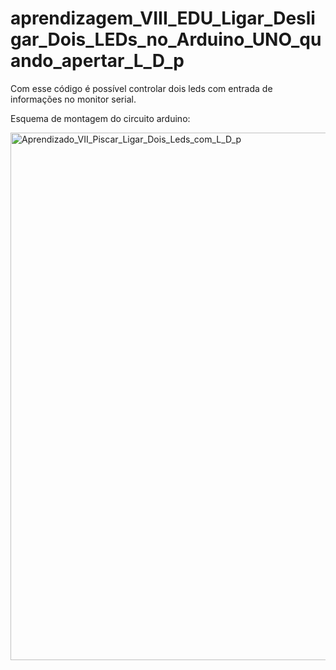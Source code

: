 # aprendizagem_VIII_EDU_Ligar_Desligar_Dois_LEDs_no_Arduino_UNO_quando_apertar_L_D_p
Com esse código é possível controlar dois leds com entrada de informações no monitor serial.

Esquema de montagem do circuito arduino: 


<img width="1408" height="844" alt="Aprendizado_VII_Piscar_Ligar_Dois_Leds_com_L_D_p" src="https://github.com/user-attachments/assets/751fa3cf-1345-413e-887b-3bb87e341ff9" />
